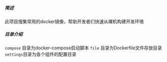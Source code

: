 ##### 简述
此项目搜集常用的docker镜像，帮助开发者们快速从裸机构建开发环境

##### 目录介绍
`compose` 目录为docker-compose启动脚本
`file`    目录为Dockerfile文件存放目录
`settings`目录为各个组件的配置目录